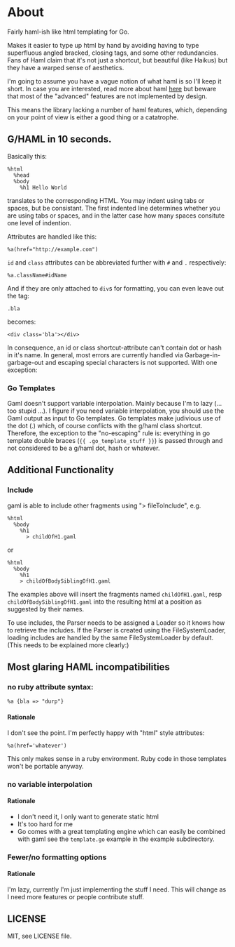 # About

Fairly haml-ish like html templating for Go.

Makes it easier to type up html by hand by avoiding having to type
superfluous angled bracked, closing tags, and some other redundancies.
Fans of Haml claim that it's not just a shortcut, but beautiful (like
Haikus) but they have a warped sense of aesthetics.

I'm going to assume you have a vague notion of what haml is so I'll keep
it short.  In case you are interested, read more about haml
[here](http://haml.info/) but beware that most of the "advanced"
features are not implemented by design.

This means the library lacking a number of haml features, which,
depending on your point of view is either a good thing or a catatrophe.

## G/HAML in 10 seconds.

Basically this:

    %html
      %head
      %body
        %h1 Hello World

translates to the corresponding HTML. You may indent using tabs or
spaces, but be consistant. The first indented line determines 
whether you are using tabs or spaces, and in the latter case how many spaces consitute one level of
indention.

Attributes are handled like this:

    %a(href="http://example.com")

`id` and `class` attributes can be abbreviated further with `#` and `.` 
respectively:

    %a.className#idName

And if they are only attached to `div`s for formatting, you can even leave 
out the tag:

    .bla

becomes:

    <div class='bla'></div>

In consequence, an id or class shortcut-attribute can't contain dot or
hash in it's name. In general, most errors are currently handled via
Garbage-in-garbage-out and escaping special characters is not supported. With
one exception:

### Go Templates

Gaml doesn't support variable interpolation. Mainly because I'm to lazy
(... too stupid ...). I figure if you need variable interpolation, you
should use the Gaml output as input to Go templates. Go templates make
judivious use of the dot (.) which, of course conflicts with the g/haml
class shortcut. Therefore, the exception to the "no-escaping" rule is:
everything in go template double braces (`{{ .go_template_stuff }}`) is
passed through and not considered to be a g/haml dot, hash or whatever.

## Additional Functionality

### Include

gaml is able to include other fragments using "> fileToInclude", e.g.

    %html
      %body
        %h1
          > childOfH1.gaml

or

    %html
      %body
        %h1
        > childOfBodySiblingOfH1.gaml

The examples above will insert the fragments named `childOfH1.gaml`, resp
`childOfBodySiblingOfH1.gaml` into the resulting html at a position as
suggested by their names. 

To use includes, the Parser needs to be assigned a Loader so it knows
how to retrieve the includes. If the Parser is created using the
FileSystemLoader, loading includes are handled by the same
FileSystemLoader by default. (This needs to be explained more clearly:)

## Most glaring HAML incompatibilities

### no ruby attribute syntax:

    %a {bla => "durp"}

#### Rationale

I don't see the point. I'm perfectly happy with "html" style attributes:

    %a(href='whatever')

This only makes sense in a ruby environment. Ruby code in those templates won't be
portable anyway.

### no variable interpolation

#### Rationale

* I don't need it, I only want to generate static html
* It's too hard for me
* Go comes with a great templating engine which can easily be combined with gaml
  see the `template.go` example in the example subdirectory.

### Fewer/no formatting options

#### Rationale

I'm lazy, currently I'm just implementing the stuff I need. This will change as
I need more features or people contribute stuff.


## LICENSE

MIT, see LICENSE file.

